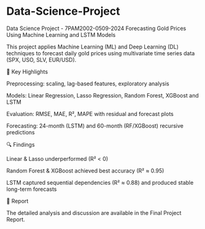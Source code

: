 # Data-Science-Project
Data Science Project - 7PAM2002-0509-2024
Forecasting Gold Prices Using Machine Learning and LSTM Models

This project applies Machine Learning (ML) and Deep Learning (DL) techniques to forecast daily gold prices using multivariate time series data (SPX, USO, SLV, EUR/USD).

📌 Key Highlights

Preprocessing: scaling, lag-based features, exploratory analysis

Models: Linear Regression, Lasso Regression, Random Forest, XGBoost and LSTM

Evaluation: RMSE, MAE, R², MAPE with residual and forecast plots

Forecasting: 24-month (LSTM) and 60-month (RF/XGBoost) recursive predictions

🔍 Findings

Linear & Lasso underperformed (R² < 0)

Random Forest & XGBoost achieved best accuracy (R² ≈ 0.95)

LSTM captured sequential dependencies (R² ≈ 0.88) and produced stable long-term forecasts

📂 Report

The detailed analysis and discussion are available in the Final Project Report.

